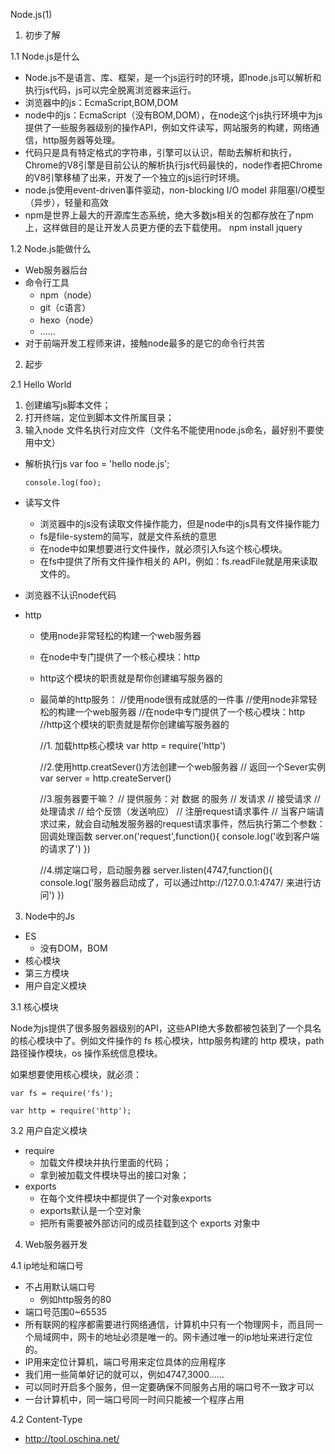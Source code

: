 Node.js(1)

1. 初步了解

1.1 Node.js是什么

- Node.js不是语言、库、框架，是一个js运行时的环境，即node.js可以解析和执行js代码，js可以完全脱离浏览器来运行。
- 浏览器中的js：EcmaScript,BOM,DOM
- node中的js：EcmaScript（没有BOM,DOM），在node这个js执行环境中为js提供了一些服务器级别的操作API，例如文件读写，网站服务的构建，网络通信，http服务器等处理。
- 代码只是具有特定格式的字符串，引擎可以认识，帮助去解析和执行，Chrome的V8引擎是目前公认的解析执行js代码最快的，node作者把Chrome的V8引擎移植了出来，开发了一个独立的js运行时环境。
- node.js使用event-driven事件驱动，non-blocking I/O model 非阻塞I/O模型（异步），轻量和高效
- npm是世界上最大的开源库生态系统，绝大多数js相关的包都存放在了npm上，这样做目的是让开发人员更方便的去下载使用。
  npm install jquery

1.2 Node.js能做什么

- Web服务器后台
- 命令行工具
  - npm（node）
  - git（c语言）
  - hexo（node）
  - ……
- 对于前端开发工程师来讲，接触node最多的是它的命令行共苦

2. 起步

2.1 Hello World

1. 创建编写js脚本文件；
2. 打开终端，定位到脚本文件所属目录；
3. 输入node 文件名执行对应文件（文件名不能使用node.js命名，最好别不要使用中文）



- 解析执行js
      var foo = 'hello node.js';
      
      console.log(foo);
- 读写文件
  - 浏览器中的js没有读取文件操作能力，但是node中的js具有文件操作能力
  - fs是file-system的简写，就是文件系统的意思
  - 在node中如果想要进行文件操作，就必须引入fs这个核心模块。
  - 在fs中提供了所有文件操作相关的 API，例如：fs.readFile就是用来读取文件的。

- 浏览器不认识node代码

- http
  - 使用node非常轻松的构建一个web服务器
  - 在node中专门提供了一个核心模块：http
  - http这个模块的职责就是帮你创建编写服务器的
  - 最简单的http服务：
      //使用node很有成就感的一件事
      //使用node非常轻松的构建一个web服务器
      //在node中专门提供了一个核心模块：http
      //http这个模块的职责就是帮你创建编写服务器的
      
      //1. 加载http核心模块
      var http = require('http')
      
      //2.使用http.creatSever()方法创建一个web服务器
      //  返回一个Sever实例
      var server = http.createServer()
      
      //3.服务器要干嘛？
      //  提供服务：对 数据 的服务
      //  发请求
      //  接受请求
      //  处理请求
      //  给个反馈（发送响应）
      //  注册request请求事件
      //  当客户端请求过来，就会自动触发服务器的request请求事件，然后执行第二个参数：回调处理函数 
      server.on('request',function(){
          console.log('收到客户端的请求了')
      })
      
      //4.绑定端口号，启动服务器
      server.listen(4747,function(){
          console.log('服务器启动成了，可以通过http://127.0.0.1:4747/ 来进行访问')
      })
  

3. Node中的Js

- ES
  - 没有DOM，BOM
- 核心模块
- 第三方模块
- 用户自定义模块

3.1 核心模块

Node为js提供了很多服务器级别的API，这些API绝大多数都被包装到了一个具名的核心模块中了。例如文件操作的 fs 核心模块，http服务构建的 http 模块，path 路径操作模块，os 操作系统信息模块。

如果想要使用核心模块，就必须：

    var fs = require('fs');
    
    var http = require('http');

3.2 用户自定义模块

- require
  - 加载文件模块并执行里面的代码；
  - 拿到被加载文件模块导出的接口对象；
- exports
  - 在每个文件模块中都提供了一个对象exports
  - exports默认是一个空对象
  - 把所有需要被外部访问的成员挂载到这个 exports 对象中

4. Web服务器开发

4.1 ip地址和端口号

- 不占用默认端口号
  - 例如http服务的80
- 端口号范围0~65535
- 所有联网的程序都需要进行网络通信，计算机中只有一个物理网卡，而且同一个局域网中，网卡的地址必须是唯一的。网卡通过唯一的ip地址来进行定位的。
- IP用来定位计算机，端口号用来定位具体的应用程序
- 我们用一些简单好记的就可以，例如4747,3000……
- 可以同时开启多个服务，但一定要确保不同服务占用的端口号不一致才可以
- 一台计算机中，同一端口号同一时间只能被一个程序占用

4.2 Content-Type

- http://tool.oschina.net/










